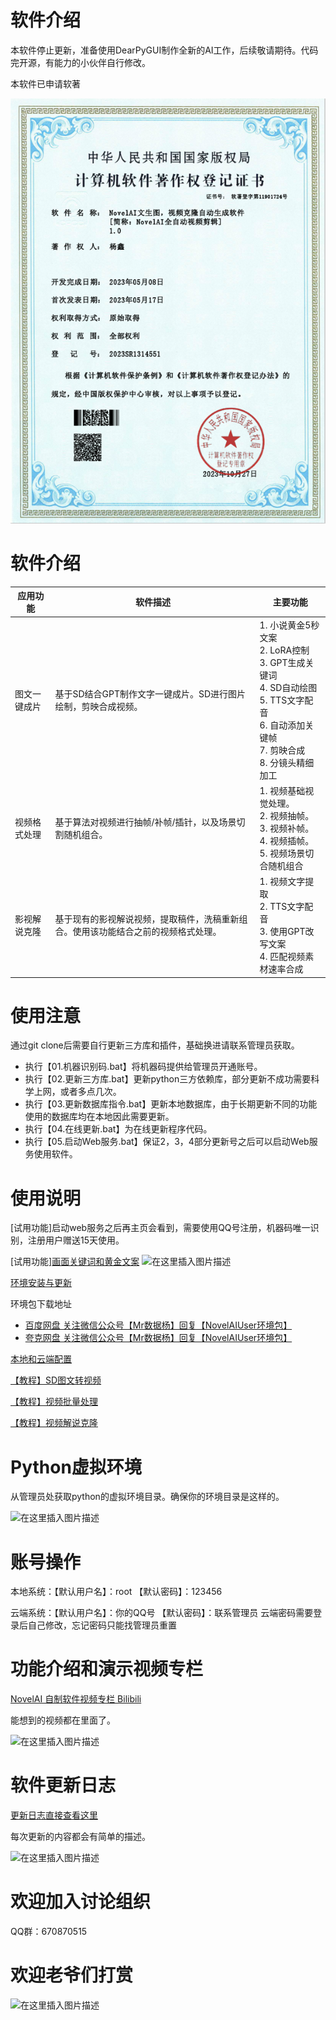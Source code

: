 # 软件介绍

本软件停止更新，准备使用DearPyGUI制作全新的AI工作，后续敬请期待。代码完开源，有能力的小伙伴自行修改。

本软件已申请软著


![在这里插入图片描述](https://github.com/Escaflowne1985/MyScriptPublic/blob/master/My%20Article%20MD/My%20Certificate/%E8%BD%AF%E4%BB%B6%E8%91%97%E4%BD%9C/NovelAI%E6%96%87%E7%94%9F%E5%9B%BE%EF%BC%8C%E8%A7%86%E9%A2%91%E5%85%8B%E9%9A%86%E8%87%AA%E5%8A%A8%E7%94%9F%E6%88%90%E8%BD%AF%E4%BB%B6.jpg)

# 软件介绍

| 应用功能     | 软件描述                                                     | 主要功能                                                     |
| ------------ | ------------------------------------------------------------ | ------------------------------------------------------------ |
| 图文一键成片 | 基于SD结合GPT制作文字一键成片。SD进行图片绘制，剪映合成视频。 | 1. 小说黄金5秒文案<br>2. LoRA控制<br>3. GPT生成关键词<br>4. SD自动绘图<br>5. TTS文字配音<br>6. 自动添加关键帧<br>7. 剪映合成<br>8. 分镜头精细加工 |
| 视频格式处理 | 基于算法对视频进行抽帧/补帧/插针，以及场景切割随机组合。     | 1. 视频基础视觉处理。<br>2. 视频抽帧。<br>3. 视频补帧。<br>4. 视频插帧。<br>5. 视频场景切合随机组合 |
| 影视解说克隆 | 基于现有的影视解说视频，提取稿件，洗稿重新组合。使用该功能结合之前的视频格式处理。 | 1. 视频文字提取<br>2. TTS文字配音<br>3. 使用GPT改写文案<br>4. 匹配视频素材速率合成 |



# 使用注意

通过git clone后需要自行更新三方库和插件，基础换进请联系管理员获取。

- 执行【01.机器识别码.bat】将机器码提供给管理员开通账号。
- 执行【02.更新三方库.bat】更新python三方依赖库，部分更新不成功需要科学上网，或者多点几次。
- 执行【03.更新数据库指令.bat】更新本地数据库，由于长期更新不同的功能使用的数据库均在本地因此需要更新。
- 执行【04.在线更新.bat】为在线更新程序代码。
- 执行【05.启动Web服务.bat】保证2，3，4部分更新号之后可以启动Web服务使用软件。

# 使用说明

[试用功能]启动web服务之后再主页会看到，需要使用QQ号注册，机器码唯一识别，注册用户赠送15天使用。

[试用功能][画面关键词和黄金文案](http://datayang.cn:9999/User/UserGoldFreeView/)
![在这里插入图片描述](https://m.qpic.cn/psc?/V13uuYuJ2n1EXp/6tCTPh7N*X6CBkvkDvKlZVYDpR7kqUxbMpHYHTm75mkhxoYp23MUj20DSivEYTFmJdc5FOhqm5jYfz0Ipbq7q1jGf7rr9quRrhnxaRUw1M8!/b&bo=hga*AwAAAAABBxw!&rf=viewer_4)

[环境安装与更新](https://github.com/Escaflowne1985/NovelAIUser/blob/master/ReadDocument/02.%E7%8E%AF%E5%A2%83%E5%AE%89%E8%A3%85%E4%B8%8E%E6%9B%B4%E6%96%B0.md)

环境包下载地址
- [百度网盘 关注微信公众号【Mr数据杨】回复【NovelAIUser环境包】](https://pan.baidu.com/s/1-WWk-WGQxcwv59MMaoiKdw)
- [夸克网盘 关注微信公众号【Mr数据杨】回复【NovelAIUser环境包】](https://pan.quark.cn/s/ac4520e8fab6)

[本地和云端配置](https://github.com/Escaflowne1985/NovelAIUser/blob/master/ReadDocument/03.%E6%9C%AC%E5%9C%B0%E5%92%8C%E4%BA%91%E7%AB%AF%E9%85%8D%E7%BD%AE.md)

[【教程】SD图文转视频](https://github.com/Escaflowne1985/NovelAIUser/blob/master/ReadDocument/%E3%80%90%E6%95%99%E7%A8%8B%E3%80%91SD%E5%9B%BE%E6%96%87%E8%BD%AC%E8%A7%86%E9%A2%91.md)

[【教程】视频批量处理](https://github.com/Escaflowne1985/NovelAIUser/blob/master/ReadDocument/%E3%80%90%E6%95%99%E7%A8%8B%E3%80%91%E8%A7%86%E9%A2%91%E6%89%B9%E9%87%8F%E5%A4%84%E7%90%86.md)

[【教程】视频解说克隆](https://github.com/Escaflowne1985/NovelAIUser/blob/master/ReadDocument/%E3%80%90%E6%95%99%E7%A8%8B%E3%80%91%E8%A7%86%E9%A2%91%E8%A7%A3%E8%AF%B4%E5%85%8B%E9%9A%86.md)

# Python虚拟环境
从管理员处获取python的虚拟环境目录。确保你的环境目录是这样的。

![在这里插入图片描述](https://img-blog.csdnimg.cn/2671f479bca6423a8b6bd3b5190a816d.png)



# 账号操作

本地系统：【默认用户名】：root 【默认密码】：123456

云端系统：【默认用户名】：你的QQ号 【默认密码】：联系管理员
云端密码需要登录后自己修改，忘记密码只能找管理员重置
# 功能介绍和演示视频专栏

[NovelAI 自制软件视频专栏 Bilibili](https://space.bilibili.com/3493106383063541/channel/collectiondetail?sid=1353270)

能想到的视频都在里面了。

![在这里插入图片描述](https://img-blog.csdnimg.cn/73eaf91542dc45ca893a05ef678095d8.png)


# 软件更新日志

[更新日志直接查看这里](https://github.com/Escaflowne1985/NovelAIUser/blob/master/ReadDocument/01.%E6%9B%B4%E6%96%B0%E6%97%A5%E5%BF%97.md)

每次更新的内容都会有简单的描述。

![在这里插入图片描述](https://img-blog.csdnimg.cn/a1f8f757241e4cd5b79343e81093cc55.png)

# 欢迎加入讨论组织

QQ群：670870515



# 欢迎老爷们打赏

![在这里插入图片描述](https://photogz.photo.store.qq.com/psc?/V13uuYuJ2n1EXp/6tCTPh7N*X6CBkvkDvKlZdRlyOZUalGBa6OiMNI1ew5epvOSMqsmfK2Yy80FwZ8x2*LHrZPNckEjaKxgapEsSC4UNhv3*crg9aqVO0LsLRM!/b&bo=yAEvAgAAAAABB8Q!&rf=viewer_4)

